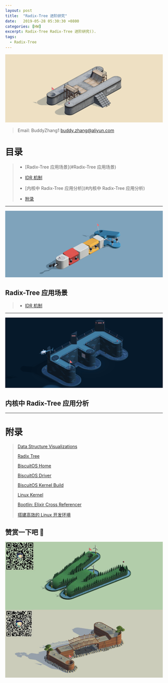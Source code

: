 ```yaml
---
layout: post
title:  "Radix-Tree 进阶研究"
date:   2019-05-28 05:30:30 +0800
categories: [HW]
excerpt: Radix-Tree Radix-Tree 进阶研究().
tags:
  - Radix-Tree
---
```


![DTS](/assets/PDB/BiscuitOS/kernel/IND00000H.jpg)

> Email: BuddyZhang1 <buddy.zhang@aliyun.com>


# 目录

> - [Radix-Tree 应用场景](#Radix-Tree 应用场景)
>
>  - [IDR 机制](https://biscuitos.github.io/blog/IDR/)
>
> - [内核中 Radix-Tree 应用分析](#内核中 Radix-Tree 应用分析)
>
> - [附录](#附录)

-----------------------------------
<span id="Radix-Tree 应用场景"></span>

![DTS](/assets/PDB/BiscuitOS/kernel/IND00000T.jpg)

## Radix-Tree 应用场景

> - [IDR 机制](https://biscuitos.github.io/blog/IDR/)

-----------------------------------
<span id="内核中Radix-Tree 应用分析"></span>

![DTS](/assets/PDB/BiscuitOS/kernel/IND00000E.jpg)

## 内核中 Radix-Tree 应用分析



-----------------------------------------------

# <span id="附录">附录</span>

> [Data Structure Visualizations](https://www.cs.usfca.edu/~galles/visualization/Algorithms.html)
>
> [Radix Tree](https://biscuitos.github.io/blog/RADIX-TREE/)
>
> [BiscuitOS Home](https://biscuitos.github.io/)
>
> [BiscuitOS Driver](https://biscuitos.github.io/blog/BiscuitOS_Catalogue/)
>
> [BiscuitOS Kernel Build](https://biscuitos.github.io/blog/Kernel_Build/)
>
> [Linux Kernel](https://www.kernel.org/)
>
> [Bootlin: Elixir Cross Referencer](https://elixir.bootlin.com/linux/latest/source)
>
> [搭建高效的 Linux 开发环境](https://biscuitos.github.io/blog/Linux-debug-tools/)

## 赞赏一下吧 🙂

![MMU](/assets/PDB/BiscuitOS/kernel/HAB000036.jpg)
